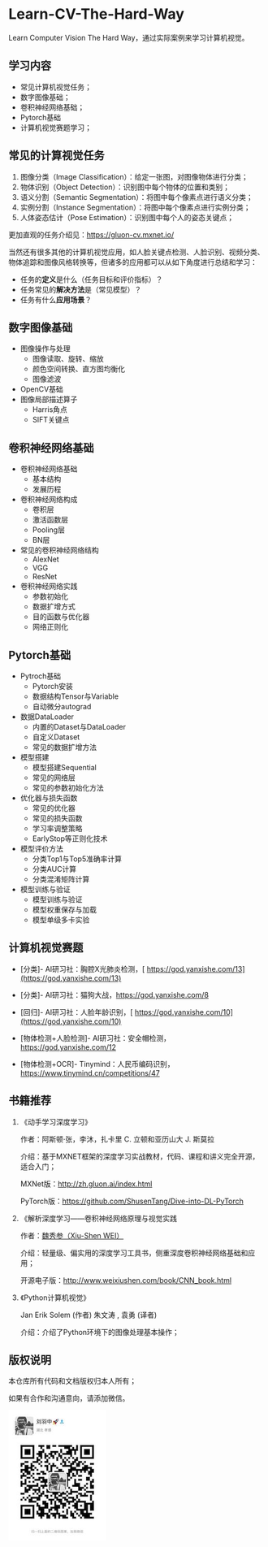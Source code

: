 # Learn-CV-The-Hard-Way
Learn Computer Vision The Hard Way，通过实际案例来学习计算机视觉。

## 学习内容

- 常见计算机视觉任务；
- 数字图像基础；
- 卷积神经网络基础；
- Pytorch基础
- 计算机视觉赛题学习；

## 常见的计算视觉任务

1. 图像分类（Image Classification）：给定一张图，对图像物体进行分类；
2. 物体识别（Object Detection）：识别图中每个物体的位置和类别；
3. 语义分割（Semantic Segmentation）：将图中每个像素点进行语义分类；
4. 实例分割（Instance Segmentation）：将图中每个像素点进行实例分类；
5. 人体姿态估计（Pose Estimation）：识别图中每个人的姿态关键点；

更加直观的任务介绍见：https://gluon-cv.mxnet.io/

当然还有很多其他的计算机视觉应用，如人脸关键点检测、人脸识别、视频分类、物体追踪和图像风格转换等，但诸多的应用都可以从如下角度进行总结和学习：

- 任务的**定义**是什么（任务目标和评价指标）？
- 任务常见的**解决方法**是（常见模型）？
- 任务有什么**应用场景**？

## 数字图像基础

- 图像操作与处理
  - 图像读取、旋转、缩放
  - 颜色空间转换、直方图均衡化
  - 图像滤波
- OpenCV基础
- 图像局部描述算子
  - Harris角点
  - SIFT关键点

## 卷积神经网络基础

- 卷积神经网络基础
  - 基本结构
  - 发展历程
- 卷积神经网络构成
  - 卷积层
  - 激活函数层
  - Pooling层
  - BN层
- 常见的卷积神经网络结构
  - AlexNet
  - VGG
  - ResNet
- 卷积神经网络实践
  - 参数初始化
  - 数据扩增方式
  - 目的函数与优化器
  - 网络正则化

## Pytorch基础

- Pytroch基础
  - Pytorch安装
  - 数据结构Tensor与Variable
  - 自动微分autograd
- 数据DataLoader
  - 内置的Dataset与DataLoader
  - 自定义Dataset
  - 常见的数据扩增方法
- 模型搭建
  - 模型搭建Sequential
  - 常见的网络层
  - 常见的参数初始化方法
- 优化器与损失函数
  - 常见的优化器
  - 常见的损失函数
  - 学习率调整策略
  - EarlyStop等正则化技术
- 模型评价方法
  - 分类Top1与Top5准确率计算
  - 分类AUC计算
  - 分类混淆矩阵计算
- 模型训练与验证
  - 模型训练与验证
  - 模型权重保存与加载
  - 模型单级多卡实验

## 计算机视觉赛题

- [分类]- AI研习社：胸腔X光肺炎检测，[ https://god.yanxishe.com/13](https://god.yanxishe.com/13)

- [分类]- AI研习社：猫狗大战，<https://god.yanxishe.com/8>

- [回归]- AI研习社：人脸年龄识别，[ https://god.yanxishe.com/10](https://god.yanxishe.com/10)

- [物体检测+人脸检测]- AI研习社：安全帽检测，<https://god.yanxishe.com/12>

- [物体检测+OCR]- Tinymind：人民币编码识别，<https://www.tinymind.cn/competitions/47>

 ## 书籍推荐

1. 《动手学习深度学习》

   作者：阿斯顿·张，李沐，扎卡里 C. 立顿和亚历山大 J. 斯莫拉

   介绍：基于MXNET框架的深度学习实战教材，代码、课程和讲义完全开源，适合入门；

   MXNet版：<http://zh.gluon.ai/index.html>

   PyTorch版：<https://github.com/ShusenTang/Dive-into-DL-PyTorch>

2. 《解析深度学习——卷积神经网络原理与视觉实践

   作者：[魏秀参（Xiu-Shen WEI）](http://www.weixiushen.com/)

   介绍：轻量级、偏实用的深度学习工具书，侧重深度卷积神经网络基础和应用；

   开源电子版：http://www.weixiushen.com/book/CNN_book.html

3. 《Python计算机视觉》

   Jan Erik Solem (作者) 朱文涛 , 袁勇 (译者)

   介绍：介绍了Python环境下的图像处理基本操作；

## 版权说明

本仓库所有代码和文档版权归本人所有；

如果有合作和沟通意向，请添加微信。

![](wechat.jpeg)
